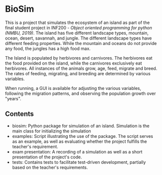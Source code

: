 
BioSim
======

This is a project that simulates the ecosystem of an island as part of the final student project in INF200 - _Object oriented programming for python (NMBU, 2019)_. The island has five different landscape
types, mountain, ocean, desert, savannah, and jungle. The different landscape types have different feeding properties. While the mountain and oceans do not provide any food, the jungles has a high food max.

The Island is populated by herbivores and carnivores. The herbivores eat the food provided on the island, while the carnivores exclusively eat herbivores. All instances of the animals grow, age, feed, migrate and breed. The rates of feeding, migrating, and breeding are determined by various variables. 

When running, a GUI is available for adjusting the various variables, following the migration patterns, and observing the population growth over "years".

Contents
--------

- biosim: Python package for simulation of an island. Simulation is the main class for initializing the simulation
- examples: Script illustrating the use of the package. The script serves as an example, as well as evaluating whether the project fulfills the teacher's requirement.
- exam presentation: A recording of a simulation as well as a short presentation of the project's code.
- tests: Contains tests to facilitate test-driven development, partially based on the teacher's requirements.
